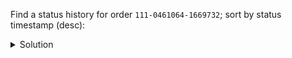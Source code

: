 Find a status history for order `111-0461064-1669732`; sort by status timestamp (desc):

<details>
  <summary>Solution</summary>
```
SELECT * 
FROM order_status_history_by_id
WHERE order_id = '111-0461064-1669732'; 
```{{execute}}
</details>


